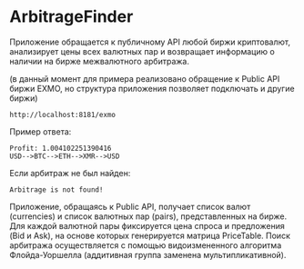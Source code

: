 # ArbitrageFinder

Приложение обращается к публичному API любой биржи криптовалют, анализирует цены всех валютных пар 
и возвращает информацию о наличии на бирже межвалютного арбитража.

(в данный момент для примера реализовано обращение к Public API биржи EXMO, 
но структура приложения позволяет подключать и другие биржи)

    http://localhost:8181/exmo
    
Пример ответа:

    Profit: 1.004102251390416 
    USD-->BTC-->ETH-->XMR-->USD

Если арбитраж не был найден:

    Arbitrage is not found!

Приложение, обращаясь к Public API, получает список валют (currencies) и список валютных пар (pairs), представленных на бирже.
Для каждой валютной пары фиксируется цена спроса и предложения (Bid и Ask), на основе которых генерируется  матрица PriceTable.
Поиск арбитража осуществляется с помощью видоизмененного алгоритма Флойда-Уоршелла 
(аддитивная группа заменена мультипликативной).
